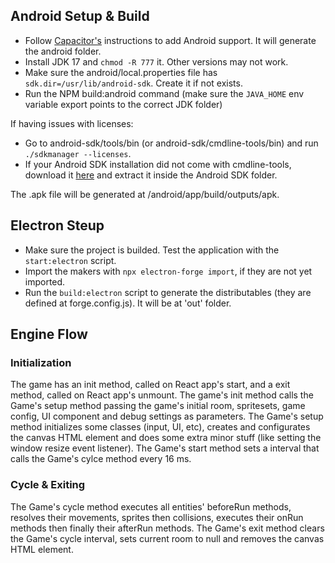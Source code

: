 ## Android Setup & Build

- Follow [Capacitor's](https://capacitorjs.com/docs/basics/workflow) instructions to add Android support. It will generate the android folder.
- Install JDK 17 and `chmod -R 777` it. Other versions may not work.
- Make sure the android/local.properties file has `sdk.dir=/usr/lib/android-sdk`. Create it if not exists.
- Run the NPM build:android command (make sure the `JAVA_HOME` env variable export points to the correct JDK folder)

If having issues with licenses:

- Go to android-sdk/tools/bin (or android-sdk/cmdline-tools/bin) and run `./sdkmanager --licenses`.
- If your Android SDK installation did not come with cmdline-tools, download it [here](https://developer.android.com/tools/sdkmanager) and extract it inside the Android SDK folder.

The .apk file will be generated at /android/app/build/outputs/apk.

## Electron Steup

- Make sure the project is builded. Test the application with the `start:electron` script.
- Import the makers with `npx electron-forge import`, if they are not yet imported.
- Run the `build:electron` script to generate the distributables (they are defined at forge.config.js). It will be at 'out' folder.

## Engine Flow

### Initialization

The game has an init method, called on React app's start, and a exit method, called on React app's unmount.
The game's init method calls the Game's setup method passing the game's initial room, spritesets, game config, UI component and debug settings as parameters.
The Game's setup method initializes some classes (input, UI, etc), creates and configurates the canvas HTML element and does some extra minor stuff (like setting the window resize event listener).
The Game's start method sets a interval that calls the Game's cylce method every 16 ms.

### Cycle & Exiting

The Game's cycle method executes all entities' beforeRun methods, resolves their movements, sprites then collisions, executes their onRun methods then finally their afterRun methods.
The Game's exit method clears the Game's cycle interval, sets current room to null and removes the canvas HTML element.
